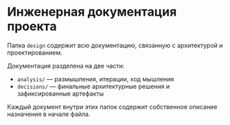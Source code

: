 # Инженерная документация проекта

Папка `design` содержит всю документацию, связанную с архитектурой и проектированием.

Документация разделена на две части:

- `analysis/` — размышления, итерации, ход мышления
- `decisions/` — финальные архитектурные решения и зафиксированные артефакты

Каждый документ внутри этих папок содержит собственное описание назначения в начале файла.
